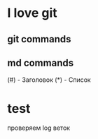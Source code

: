 # I love git

## git commands

## md commands
  (#) - Заголовок
  (*) - Cписок

  # test
  проверяем log веток